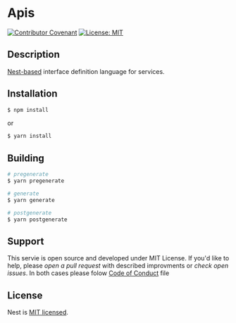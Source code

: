 # Apis

[![Contributor Covenant](https://img.shields.io/badge/Contributor%20Covenant-2.0-4baaaa.svg)](CODE_OF_CONDUCT.md)
[![License: MIT](https://img.shields.io/badge/License-MIT-yellow.svg)](LICENSE.md)

## Description

[Nest-based](https://github.com/nestjs/nest) interface definition language for services.

## Installation

```bash
$ npm install
```
or
```bash
$ yarn install
```

## Building

```bash
# pregenerate
$ yarn pregenerate

# generate
$ yarn generate

# postgenerate
$ yarn postgenerate
```

## Support

This servie is open source and developed under MIT License. If you'd like to
help, please _open a pull request_ with described improvments or _check open issues_.
In both cases please folow [Code of Conduct](CODE_OF_CONDUCT.md) file

## License

Nest is [MIT licensed](LICENSE).
